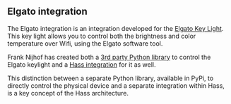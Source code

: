 ## Elgato integration

The Elgato integration is an integration developed for the [Elgato Key Light](https://www.elgato.com/en/gaming/key-light). This key light allows you to control both the brightness and color temperature over Wifi, using the Elgato software tool. 

Frank Nijhof has created both a [3rd party Python library](https://github.com/frenck/python-elgato) to control the Elgato keylight and a [Hass integration](https://github.com/home-assistant/core/tree/dev/homeassistant/components/elgato) for it as well. 

This distinction between a separate Python library, available in PyPi, to directly control the physical device and a separate integration within Hass, is a key concept of the Hass architecture. 

